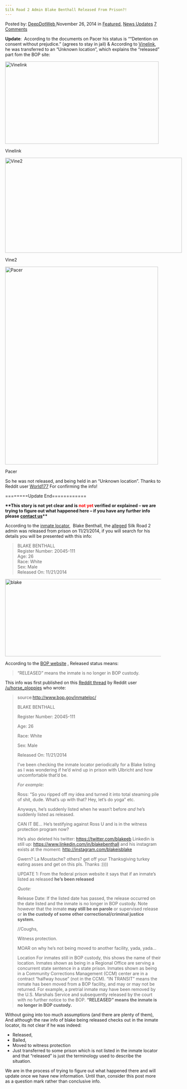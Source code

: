 ```yaml
---
Silk Road 2 Admin Blake Benthall Released From Prison?!
---
```

<article class="post-listing post-8459 post type-post status-publish format-standard has-post-thumbnail hentry category-deepdot-news category-news-updates tag-admin tag-benthall tag-blake tag-prison tag-released tag-road tag-silk">
    <div class="post-inner">
        <span>Posted by: <a href="https://www.deepdotweb.com/author/admin/" title="">DeepDotWeb </a></span>
    <span>November 26, 2014</span>
    <span>in <a href="https://www.deepdotweb.com/category/deepdot-news/" rel="category tag">Featured</a>, <a href="https://www.deepdotweb.com/category/news-updates/" rel="category tag">News Updates</a></span>
    <span><a href="https://www.deepdotweb.com/2014/11/26/silk-road-2-admin-blake-benthall-released-prison/#comments">7 Comments</a></span>
    </p>
    <div class="clear"></div>
    <div class="entry">
    <p><strong>Update</strong>:  According to the documents on Pacer his status is &#8220;“Detention on consent without prejudice.” (agrees to stay in jail) &amp; According to <a href="https://www.vinelink.com">Vinelink</a>,  he was transferred to an &#8220;Unknown location&#8221;, which explains the &#8220;released&#8221; part fom the BOP site:</p>
    <div id="attachment_8469" style="width: 506px" class="wp-caption aligncenter"><a href="/imgs/2014/11/transffered.png"><img class=" wp-image-8469" src="https://www.deepdotweb.com/wp-content/uploads/2014/11/transffered.png" alt="Vinelink" width="496" height="266" srcset="https://www.deepdotweb.com/wp-content/uploads/2014/11/transffered.png 1600w, https://www.deepdotweb.com/wp-content/uploads/2014/11/transffered-300x161.png 300w, https://www.deepdotweb.com/wp-content/uploads/2014/11/transffered-1024x550.png 1024w" sizes="(max-width: 496px) 100vw, 496px"/></a><p class="wp-caption-text">Vinelink</p></div>
    <div id="attachment_8472" style="width: 581px" class="wp-caption aligncenter"><a href="/imgs/2014/11/vine2.png"><img class=" wp-image-8472" src="https://www.deepdotweb.com/wp-content/uploads/2014/11/vine2.png" alt="Vine2" width="571" height="307" srcset="https://www.deepdotweb.com/wp-content/uploads/2014/11/vine2.png 1600w, https://www.deepdotweb.com/wp-content/uploads/2014/11/vine2-300x161.png 300w, https://www.deepdotweb.com/wp-content/uploads/2014/11/vine2-1024x550.png 1024w" sizes="(max-width: 571px) 100vw, 571px"/></a><p class="wp-caption-text">Vine2</p></div>
    <div id="attachment_8470" style="width: 504px" class="wp-caption aligncenter"><a href="/imgs/2014/11/pacer.jpg"><img class=" wp-image-8470" src="https://www.deepdotweb.com/wp-content/uploads/2014/11/pacer.jpg" alt="Pacer" width="494" height="639" srcset="https://www.deepdotweb.com/wp-content/uploads/2014/11/pacer.jpg 1275w, https://www.deepdotweb.com/wp-content/uploads/2014/11/pacer-232x300.jpg 232w, https://www.deepdotweb.com/wp-content/uploads/2014/11/pacer-791x1024.jpg 791w" sizes="(max-width: 494px) 100vw, 494px"/></a><p class="wp-caption-text">Pacer</p></div>
    <p>So he was not released, and being held in an &#8220;Unknown location&#8221;. Thanks to Reddit user <a href="http://www.reddit.com/user/World177">World177</a> For confirming the info!</p>
    <p>========Update End============</p>
    <p><strong>**This story is not yet clear and is <span style="color: #ff0000;">not yet </span>verified or explained &#8211; we are trying to figure out what happened here &#8211; if you have any further info please <a title="Contact Us" href="http://www.deepdotweb.com/contact-us/">contact us</a>**</strong></p>
    <p>According to the <a href="http://www.bop.gov/inmateloc/">inmate locator</a>,  Blake Benthall, the <a title="Official: Silk Road 2.0 Admin Charged in Manhattan Federal Court" href="http://www.deepdotweb.com/2014/11/06/official-silk-road-2-0-admin-charged-manhattan-federal-court/" target="_blank">alleged</a> Silk Road 2 admin was released from prison on 11/21/2014, if you will search for his details you will be presented with this info:</p>
    <blockquote><p>BLAKE BENTHALL<br/>
    Register Number: 20045-111<br/>
    Age: 26<br/>
    Race: White<br/>
    Sex: Male<br/>
    Released On: 11/21/2014</p></blockquote>
    <p><a href="/imgs/2014/11/blake.png"><img class="aligncenter size-full wp-image-8460" src="https://www.deepdotweb.com/wp-content/uploads/2014/11/blake.png" alt="blake" width="597" height="250" srcset="https://www.deepdotweb.com/wp-content/uploads/2014/11/blake.png 597w, https://www.deepdotweb.com/wp-content/uploads/2014/11/blake-300x126.png 300w" sizes="(max-width: 597px) 100vw, 597px"/></a></p>
    <p>According to the <a href="http://www.bop.gov/inmateloc/about_records.jsp">BOP website</a> , Released status means:</p>
    <blockquote><p>&#8220;RELEASED&#8221; means the inmate is no longer in BOP custody.</p></blockquote>
    <p>This info was first published on this <a href="http://www.reddit.com/r/DarkNetMarkets/comments/2nh6ie/wtf_blake_benthall_defcunt_has_been_released_from/">Reddit thread</a> by Reddit user <a href="http://www.reddit.com/user/horse_ploppies" target="_blank">/u/horse_ploppies</a> who wrote:</p>
    <div class="usertext-body may-blank-within">
    <div class="md">
    <blockquote><p>source:<a href="http://www.bop.gov/inmateloc/">http://www.bop.gov/inmateloc/</a></p>
    <p>BLAKE BENTHALL</p>
    <p>Register Number: 20045-111</p>
    <p>Age: 26</p>
    <p>Race: White</p>
    <p>Sex: Male</p>
    <p>Released On: 11/21/2014</p>
    <p>I&#8217;ve been checking the inmate locator periodically for a Blake listing as I was wondering if he&#8217;d wind up in prison with Ulbricht and how uncomfortable that&#8217;d be.</p>
    <p><em>For example:</em></p>
    <p>Ross: &#8220;So you ripped off my idea and turned it into total steaming pile of shit, dude. What&#8217;s up with that? Hey, let&#8217;s do yoga&#8221; etc.</p>
    <p>Anyways, he&#8217;s suddenly listed when he wasn&#8217;t before <em>and</em> he&#8217;s suddenly listed as released.</p>
    <p>CAN IT BE&#8230; He&#8217;s testifying against Ross U and is in the witness protection program now?</p>
    <p>He&#8217;s also deleted his twitter: <a href="https://twitter.com/blakeeb">https://twitter.com/blakeeb</a> Linkedin is still up: <a href="https://www.linkedin.com/in/blakebenthall">https://www.linkedin.com/in/blakebenthall</a> and his instagram exists at the moment: <a href="http://instagram.com/blakeisblake">http://instagram.com/blakeisblake</a></p>
    <p>Gwern? La Moustache? others? get off your Thanksgiving turkey eating asses and get on this pls. Thanks :))))</p>
    <p>UPDATE 1: From the federal prison website it says that if an inmate&#8217;s listed as released <strong>he&#8217;s been released</strong></p>
    <p><em>Quote:</em></p>
    <p>Release Date: If the listed date has passed, the release occurred on the date listed and the inmate is no longer in BOP custody. Note however that the inmate <strong>may still be on parole</strong> or supervised release or <strong>in the custody of some other correctional/criminal justice system.</strong></p>
    <p>//Coughs,</p>
    <p>Witness protection.</p>
    <p>MOAR on why he&#8217;s not being moved to another facility, yada, yada&#8230;</p>
    <p>Location For inmates still in BOP custody, this shows the name of their location. Inmates shown as being in a Regional Office are serving a concurrent state sentence in a state prison. Inmates shown as being in a Community Corrections Management (CCM) center are in a contract &#8220;halfway house&#8221; (not in the CCM). &#8220;IN TRANSIT&#8221; means the inmate has been moved from a BOP facility, and may or may not be returned. For example, a pretrial inmate may have been removed by the U.S. Marshals Service and subsequently released by the court with no further notice to the BOP. <strong>&#8220;RELEASED&#8221; means the inmate is no longer in BOP custody.</strong></p></blockquote>
    </div>
    </div>
    <p>Without going into too much assumptions (and there are plenty of them), And although the raw info of blake being released checks out in the inmate locator, its not clear if he was indeed:</p>
    <ul>
    <li>Released,</li>
    <li>Bailed,</li>
    <li>Moved to witness protection</li>
    <li>Just transferred to some prison which is not listed in the inmate locator and that &#8220;released&#8221; is just the terminology used to describe the situation.</li>
    </ul>
    <p>We are in the process of trying to figure out what happened there and will update once we have new information. Until than, consider this post more as a question mark rather than conclusive info.</p>
    </div>
    <span style="display:none"><a href="https://www.deepdotweb.com/tag/admin/" rel="tag">admin</a> <a href="https://www.deepdotweb.com/tag/benthall/" rel="tag">benthall</a> <a href="https://www.deepdotweb.com/tag/blake/" rel="tag">blake</a> <a href="https://www.deepdotweb.com/tag/prison/" rel="tag">prison</a> <a href="https://www.deepdotweb.com/tag/released/" rel="tag">released</a> <a href="https://www.deepdotweb.com/tag/road/" rel="tag">road</a> <a href="https://www.deepdotweb.com/tag/silk/" rel="tag">silk</a></span> <span style="display:none" class="updated">2014-11-26</span>
    <div style="display:none" class="vcard author" itemprop="author" itemscope itemtype="http://schema.org/Person"><strong class="fn" itemprop="name"><a href="https://www.deepdotweb.com/author/admin/" title="Posts by DeepDotWeb" rel="author">DeepDotWeb</a></strong></div>
    </div>
</article>

